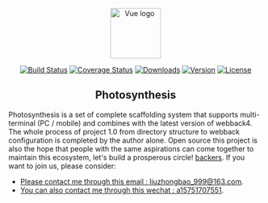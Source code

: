 <p align="center"><a href="https://acar-images.oss-cn-hangzhou.aliyuncs.com/1.png" target="_blank" rel="noopener noreferrer"><img width="100" src="https://acar-images.oss-cn-hangzhou.aliyuncs.com/1.png" alt="Vue logo"></a></p>

<p align="center">
  <a href="https://acar-images.oss-cn-hangzhou.aliyuncs.com/1.0.0.png"><img src="https://acar-images.oss-cn-hangzhou.aliyuncs.com/1.0.0.png" alt="Build Status"></a>
  <a href="https://acar-images.oss-cn-hangzhou.aliyuncs.com/dev.png"><img src="https://acar-images.oss-cn-hangzhou.aliyuncs.com/dev.png" alt="Coverage Status"></a>
  <a href="https://acar-images.oss-cn-hangzhou.aliyuncs.com/passing.png"><img src="https://acar-images.oss-cn-hangzhou.aliyuncs.com/passing.png" alt="Downloads"></a>
  <a href="https://acar-images.oss-cn-hangzhou.aliyuncs.com/pc_mobile.png"><img src="https://acar-images.oss-cn-hangzhou.aliyuncs.com/pc_mobile.png" alt="Version"></a>
  <a href="https://acar-images.oss-cn-hangzhou.aliyuncs.com/ssr.png"><img src="https://acar-images.oss-cn-hangzhou.aliyuncs.com/ssr.png" alt="License"></a>
</p>

<h2 align="center">Photosynthesis</h2>

   Photosynthesis is a set of complete scaffolding system that supports multi-terminal (PC / mobile) and combines with the latest version of webback4. The whole process of project 1.0 from directory structure to webback configuration is completed by the author alone. Open source this project is also the hope that people with the same aspirations can come together to maintain this ecosystem, let's build a prosperous circle! [backers](https://github.com/liuzhongbao/photosynthesis). If you want to join us, please consider:

- [Please contact me through this email : liuzhongbao_999@163.com](https://mail.163.com/).
- [You can also contact me through this wechat : a15751707551](https://wx.qq.com/).
